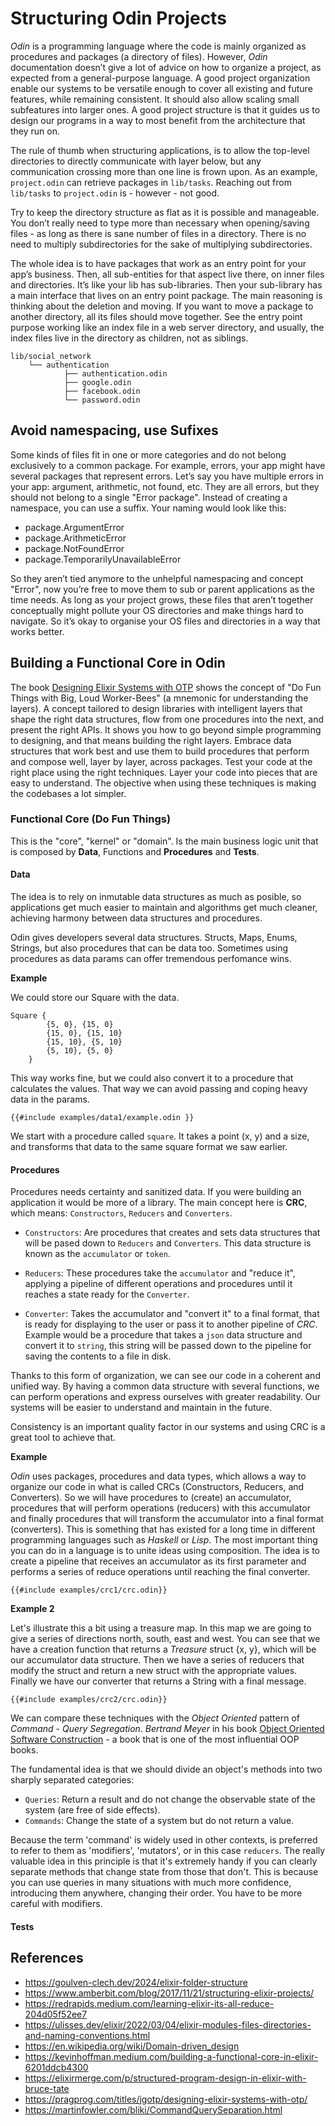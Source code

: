 # Structuring Odin Projects

_Odin_ is a programming language where the code is mainly organized as procedures and packages (a directory of files). However, _Odin_ documentation doesn’t give a lot of advice on how to organize a project, as expected from a general-purpose language. A good project organization enable our systems to be versatile enough to cover all existing and future features, while remaining consistent. It should also allow scaling small subfeatures into larger ones. A good project structure is that it guides us to design our programs in a way to most benefit from the architecture that they run on.

The rule of thumb when structuring applications, is to allow the top-level directories to directly communicate with layer below, but any communication crossing more than one line is frown upon. As an example, `project.odin` can retrieve packages in `lib/tasks`. Reaching out from `lib/tasks` to `project.odin` is - however - not good.

Try to keep the directory structure as flat as it is possible and manageable. You don’t really need to type more than necessary when opening/saving files - as long as there is sane number of files in a directory. There is no need to multiply subdirectories for the sake of multiplying subdirectories.

The whole idea is to have packages that work as an entry point for your app’s business. Then, all sub-entities for that aspect live there, on inner files and directories. It’s like your lib has sub-libraries. Then your sub-library has a main interface that lives on an entry point package. The main reasoning is thinking about the deletion and moving. If you want to move a package to another directory, all its files should move together. See the entry point purpose working like an index file in a web server directory, and usually, the index files live in the directory as children, not as siblings.

```text
lib/social_network
    └── authentication
            ├── authentication.odin
            ├── google.odin
            ├── facebook.odin
            └── password.odin
```

## Avoid namespacing, use Sufixes

Some kinds of files fit in one or more categories and do not belong exclusively to a common package. For example, errors, your app might have several packages that represent errors. Let’s say you have multiple errors in your app: argument, arithmetic, not found, etc. They are all errors, but they should not belong to a single "Error package". Instead of creating a namespace, you can use a suffix. Your naming would look like this:

- package.ArgumentError
- package.ArithmeticError
- package.NotFoundError
- package.TemporarilyUnavailableError

So they aren’t tied anymore to the unhelpful namespacing and concept "Error", now you’re free to move them to sub or parent applications as the time needs. As long as your project grows, these files that aren’t together conceptually might pollute your OS directories and make things hard to navigate. So it’s okay to organise your OS files and directories in a way that works better. 

## Building a Functional Core in Odin

The book [Designing Elixir Systems with OTP](https://pragprog.com/titles/jgotp/designing-elixir-systems-with-otp/) shows the concept of "Do Fun Things with Big, Loud Worker-Bees" (a mnemonic for understanding the layers). A concept tailored to design libraries with intelligent layers that shape the right data structures, flow from one procedures into the next, and present the right APIs. It shows you how to go beyond simple programming to designing, and that means building the right layers. Embrace data structures that work best and use them to build procedures that perform and compose well, layer by layer, across packages. Test your code at the right place using the right techniques. Layer your code into pieces that are easy to understand. The objective when using these techniques is making the codebases a lot simpler.

### Functional Core (Do Fun Things)

This is the "core", "kernel" or "domain". Is the main business logic unit that is composed by **Data**, Functions and **Procedures** and **Tests**. 

#### Data

The idea is to rely on inmutable data structures as much as posible, so applications get much easier to maintain and algorithms get much cleaner, achieving harmony between data structures and procedures. 

Odin gives developers several data structures. Structs, Maps, Enums, Strings, but also procedures that can be data too.
Sometimes using procedures as data params can offer tremendous perfomance wins.

**Example**

We could store our Square with the data.

```odin
Square {
        {5, 0}, {15, 0}
        {15, 0}, {15, 10}
        {15, 10}, {5, 10}
        {5, 10}, {5, 0}
    }
```

This way works fine, but we could also convert it to a procedure that calculates the values.
That way we can avoid passing and coping heavy data in the params.

```odin
{{#include examples/data1/example.odin }}
```

We start with a procedure called `square`. It takes a point (x, y) and a size, and transforms that data to the same square format we saw earlier.

#### Procedures

Procedures needs certainty and sanitized data. If you were building an application it would be more of a library. The main concept here is **CRC**, which means: `Constructors`, `Reducers` and `Converters`.

- `Constructors`: Are procedures that creates and sets data structures that will be pased down to `Reducers` and `Converters`. This data structure is known as the `accumulator` or `token`.

- `Reducers`: These procedures take the `accumulator` and "reduce it", applying a pipeline of different operations and procedures until it reaches a state ready for the `Converter`.

- `Converter`: Takes the accumulator and "convert it" to a final format, that is ready for displaying to the user or pass it to another pipeline of _CRC_. Example would be a procedure that takes a `json` data structure and convert it to `string`, this string will be passed down to the pipeline for saving the contents to a file in disk.

Thanks to this form of organization, we can see our code in a coherent and unified way. By having a common data structure with several functions, we can perform operations and express ourselves with greater readability. Our systems will be easier to understand and maintain in the future.

Consistency is an important quality factor in our systems and using CRC is a great tool to achieve that.

**Example**

_Odin_ uses packages, procedures and data types, which allows a way to organize our code in what is called CRCs (Constructors, Reducers, and Converters). So we will have procedures to (create) an accumulator, procedures that will perform operations (reducers) with this accumulator and finally procedures that will transform the accumulator into a final format (converters). This is something that has existed for a long time in different programming languages ​​such as _Haskell_ or _Lisp_. The most important thing you can do in a language is to unite ideas using composition.
The idea is to create a pipeline that receives an accumulator as its first parameter and performs a series of reduce operations until reaching the final converter.

```odin
{{#include examples/crc1/crc.odin}}
```

**Example 2**

Let's illustrate this a bit using a treasure map. In this map we are going to give a series of directions north, south, east and west. You can see that we have a creation function that returns a _Treasure_ struct {x, y}, which will be our accumulator data structure. Then we have a series of reducers that modify the struct and return a new struct with the appropriate values. Finally we have our converter that returns a String with a final message.

```odin
{{#include examples/crc2/crc.odin}}
```

We can compare these techniques with the _Object Oriented_ pattern of _Command - Query Segregation_.
_Bertrand Meyer_ in his book [Object Oriented Software Construction](https://www.amazon.com/gp/product/0136291554/ref=as_li_tl?ie=UTF8&camp=1789&creative=9325&creativeASIN=0136291554&linkCode=as2&tag=martinfowlerc-20) - a book that is one of the most influential OOP books.

The fundamental idea is that we should divide an object's methods into two sharply separated categories:

- `Queries`: Return a result and do not change the observable state of the system (are free of side effects).
- `Commands`: Change the state of a system but do not return a value.

Because the term 'command' is widely used in other contexts, is preferred to refer to them as 'modifiers', 'mutators', or in this case `reducers`. The really valuable idea in this principle is that it's extremely handy if you can clearly separate methods that change state from those that don't. This is because you can use queries in many situations with much more confidence, introducing them anywhere, changing their order. You have to be more careful with modifiers.

#### Tests

## References

- https://goulven-clech.dev/2024/elixir-folder-structure
- https://www.amberbit.com/blog/2017/11/21/structuring-elixir-projects/
- https://redrapids.medium.com/learning-elixir-its-all-reduce-204d05f52ee7
- https://ulisses.dev/elixir/2022/03/04/elixir-modules-files-directories-and-naming-conventions.html
- https://en.wikipedia.org/wiki/Domain-driven_design
- https://kevinhoffman.medium.com/building-a-functional-core-in-elixir-6201ddcb4300
- https://elixirmerge.com/p/structured-program-design-in-elixir-with-bruce-tate
- https://pragprog.com/titles/jgotp/designing-elixir-systems-with-otp/
- https://martinfowler.com/bliki/CommandQuerySeparation.html
